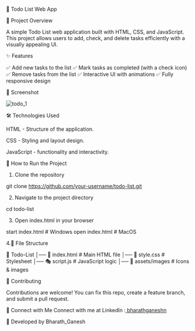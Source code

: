 📌 Todo List Web App


🚀 Project Overview

A simple Todo List web application built with HTML, CSS, and JavaScript. This project allows users to add, check, and delete tasks efficiently with a visually appealing UI.


✨ Features

✅ Add new tasks to the list
✅ Mark tasks as completed (with a check icon)
✅ Remove tasks from the list
✅ Interactive UI with animations
✅ Fully responsive design

📸 Screenshot

![todo_1](https://github.com/user-attachments/assets/abf6e5ef-bae0-442d-9a78-ba8af9291f2e)

🛠️ Technologies Used

HTML - Structure of the application.

CSS - Styling and layout design.

JavaScript - functionality and interactivity.


🎯 How to Run the Project

1. Clone the repository

git clone https://github.com/your-username/todo-list.git

2. Navigate to the project directory

cd todo-list

3. Open index.html in your browser

start index.html   # Windows
open index.html    # MacOS

4.📝 File Structure

📂 Todo-List
│── 📄 index.html    # Main HTML file
│── 🎨 style.css     # Stylesheet
│── 🎭 script.js     # JavaScript logic
│── 📂 assets/images # Icons & images

🤝 Contributing

Contributions are welcome! You can fix this repo, create a feature branch, and submit a pull request.

📌 Connect with Me
Connect with me at LinkedIn :[ bharathganeshn](https://www.linkedin.com/in/bharathganeshn/)

📝 Developed by Bharath_Ganesh


